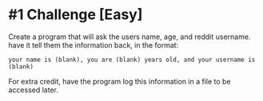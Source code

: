 # #1 Challenge [Easy]

Create a program that will ask the users name, age, and reddit username. have it tell them the information back, in the format:

```your name is (blank), you are (blank) years old, and your username is (blank)```

For extra credit, have the program log this information in a file to be accessed later.